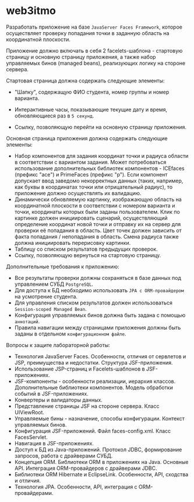 # web3itmo
Разработать приложение на базе `JavaServer Faces Framework`, которое осуществляет проверку попадания точки в заданную область на координатной плоскости.


Приложение должно включать в себя 2 facelets-шаблона - стартовую страницу и основную страницу приложения, а также набор управляемых бинов (managed beans), реализующих логику на стороне сервера.


Стартовая страница должна содержать следующие элементы:

- "Шапку", содержащую ФИО студента, номер группы и номер варианта.

- Интерактивные часы, показывающие текущие дату и время, обновляющиеся раз в `5 секунд`.

- Ссылку, позволяющую перейти на основную страницу приложения.


Основная страница приложения должна содержать следующие элементы:

- Набор компонентов для задания координат точки и радиуса области в соответствии с вариантом задания. Может потребоваться использование дополнительных библиотек компонентов - ICEfaces (префикс "ace") и PrimeFaces (префикс "p"). Если компонент допускает ввод заведомо некорректных данных (таких, например, как буквы в координатах точки или отрицательный радиус), то приложение должно осуществлять их валидацию.
- Динамически обновляемую картинку, изображающую область на координатной плоскости в соответствии с номером варианта и точки, координаты которых были заданы пользователем. Клик по картинке должен инициировать сценарий, осуществляющий определение координат новой точки и отправку их на сервер для проверки её попадания в область. Цвет точек должен зависить от факта попадания / непопадания в область. Смена радиуса также должна инициировать перерисовку картинки.
- Таблицу со списком результатов предыдущих проверок.
- Ссылку, позволяющую вернуться на стартовую страницу.


Дополнительные требования к приложению:


- Все результаты проверки должны сохраняться в базе данных под управлением СУБД `PostgreSQL`.
- Для доступа к БД необходимо использовать `JPA с ORM-провайдером` на усмотрение студента.
- Для управления списком результатов должен использоваться `Session-scoped Managed Bean`.
- Конфигурация управляемых бинов должна быть задана с помощью `аннотаций`.
- Правила навигации между страницами приложения должны быть заданы в отдельном `конфигурационном файле`.

Вопросы к защите лабораторной работы:

- Технология JavaServer Faces. Особенности, отличия от сервлетов и JSP, преимущества и недостатки. Структура JSF-приложения.
- Использование JSP-страниц и Facelets-шаблонов в JSF-приложениях.
- JSF-компоненты - особенности реализации, иерархия классов. Дополнительные библиотеки компонентов. Модель обработки событий в JSF-приложениях.
- Конвертеры и валидаторы данных.
- Представление страницы JSF на стороне сервера. Класс UIViewRoot.
- Управляемые бины - назначение, способы конфигурации. Контекст управляемых бинов.
- Конфигурация JSF-приложений. Файл faces-config.xml. Класс FacesServlet.
- Навигация в JSF-приложениях.
- Доступ к БД из Java-приложений. Протокол JDBC, формирование запросов, работа с драйверами СУБД.
- Концепция ORM. Библиотеки ORM в приложениях на Java. Основные API. Интеграция ORM-провайдеров с драйверами JDBC.
- Библиотеки ORM Hibernate и EclipseLink. Особенности, API, сходства и отличия.
- Технология JPA. Особенности, API, интеграция с ORM-провайдерами.
